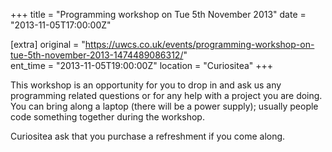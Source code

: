 +++
title = "Programming workshop on Tue 5th November 2013"
date = "2013-11-05T17:00:00Z"

[extra]
original = "https://uwcs.co.uk/events/programming-workshop-on-tue-5th-november-2013-1474489086312/"    
ent_time = "2013-11-05T19:00:00Z"
location = "Curiositea"
+++

This workshop is an opportunity for you to drop in and ask us any programming related questions or for any help with a project you are doing. You can bring along a laptop (there will be a power supply); usually people code something together during the workshop.

Curiositea ask that you purchase a refreshment if you come along.

